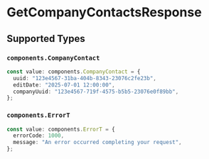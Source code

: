 # GetCompanyContactsResponse


## Supported Types

### `components.CompanyContact`

```typescript
const value: components.CompanyContact = {
  uuid: "123e4567-31ba-404b-8343-23076c2fe23b",
  editDate: "2025-07-01 12:00:00",
  companyUuid: "123e4567-719f-4575-b5b5-23076e0f89bb",
};
```

### `components.ErrorT`

```typescript
const value: components.ErrorT = {
  errorCode: 1000,
  message: "An error occurred completing your request",
};
```

